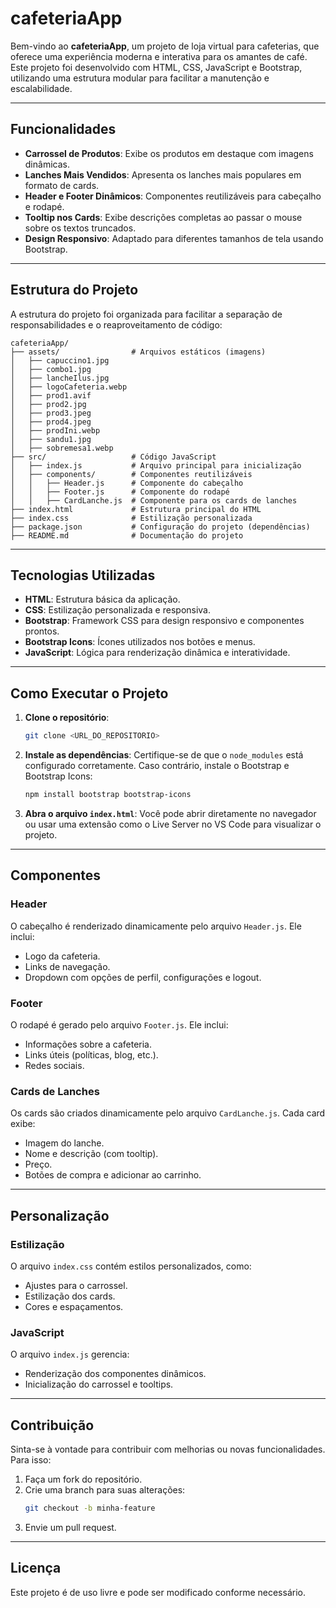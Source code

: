 # **cafeteriaApp**

Bem-vindo ao **cafeteriaApp**, um projeto de loja virtual para cafeterias, que oferece uma experiência moderna e interativa para os amantes de café. Este projeto foi desenvolvido com HTML, CSS, JavaScript e Bootstrap, utilizando uma estrutura modular para facilitar a manutenção e escalabilidade.

---

## **Funcionalidades**

- **Carrossel de Produtos**: Exibe os produtos em destaque com imagens dinâmicas.
- **Lanches Mais Vendidos**: Apresenta os lanches mais populares em formato de cards.
- **Header e Footer Dinâmicos**: Componentes reutilizáveis para cabeçalho e rodapé.
- **Tooltip nos Cards**: Exibe descrições completas ao passar o mouse sobre os textos truncados.
- **Design Responsivo**: Adaptado para diferentes tamanhos de tela usando Bootstrap.

---

## **Estrutura do Projeto**

A estrutura do projeto foi organizada para facilitar a separação de responsabilidades e o reaproveitamento de código:

```
cafeteriaApp/
├── assets/                # Arquivos estáticos (imagens)
│   ├── capuccino1.jpg
│   ├── combo1.jpg
│   ├── lancheIlus.jpg
│   ├── logoCafeteria.webp
│   ├── prod1.avif
│   ├── prod2.jpg
│   ├── prod3.jpeg
│   ├── prod4.jpeg
│   ├── prodIni.webp
│   ├── sandu1.jpg
│   ├── sobremesa1.webp
├── src/                   # Código JavaScript
│   ├── index.js           # Arquivo principal para inicialização
│   ├── components/        # Componentes reutilizáveis
│   │   ├── Header.js      # Componente do cabeçalho
│   │   ├── Footer.js      # Componente do rodapé
│   │   ├── CardLanche.js  # Componente para os cards de lanches
├── index.html             # Estrutura principal do HTML
├── index.css              # Estilização personalizada
├── package.json           # Configuração do projeto (dependências)
├── README.md              # Documentação do projeto
```

---

## **Tecnologias Utilizadas**

- **HTML**: Estrutura básica da aplicação.
- **CSS**: Estilização personalizada e responsiva.
- **Bootstrap**: Framework CSS para design responsivo e componentes prontos.
- **Bootstrap Icons**: Ícones utilizados nos botões e menus.
- **JavaScript**: Lógica para renderização dinâmica e interatividade.

---

## **Como Executar o Projeto**

1. **Clone o repositório**:
   ```bash
   git clone <URL_DO_REPOSITORIO>
   ```

2. **Instale as dependências**:
   Certifique-se de que o `node_modules` está configurado corretamente. Caso contrário, instale o Bootstrap e Bootstrap Icons:
   ```bash
   npm install bootstrap bootstrap-icons
   ```

3. **Abra o arquivo `index.html`**:
   Você pode abrir diretamente no navegador ou usar uma extensão como o Live Server no VS Code para visualizar o projeto.

---

## **Componentes**

### **Header**
O cabeçalho é renderizado dinamicamente pelo arquivo `Header.js`. Ele inclui:
- Logo da cafeteria.
- Links de navegação.
- Dropdown com opções de perfil, configurações e logout.

### **Footer**
O rodapé é gerado pelo arquivo `Footer.js`. Ele inclui:
- Informações sobre a cafeteria.
- Links úteis (políticas, blog, etc.).
- Redes sociais.

### **Cards de Lanches**
Os cards são criados dinamicamente pelo arquivo `CardLanche.js`. Cada card exibe:
- Imagem do lanche.
- Nome e descrição (com tooltip).
- Preço.
- Botões de compra e adicionar ao carrinho.

---

## **Personalização**

### **Estilização**
O arquivo `index.css` contém estilos personalizados, como:
- Ajustes para o carrossel.
- Estilização dos cards.
- Cores e espaçamentos.

### **JavaScript**
O arquivo `index.js` gerencia:
- Renderização dos componentes dinâmicos.
- Inicialização do carrossel e tooltips.

---

## **Contribuição**

Sinta-se à vontade para contribuir com melhorias ou novas funcionalidades. Para isso:
1. Faça um fork do repositório.
2. Crie uma branch para suas alterações:
   ```bash
   git checkout -b minha-feature
   ```
3. Envie um pull request.

---

## **Licença**

Este projeto é de uso livre e pode ser modificado conforme necessário.